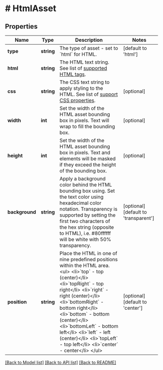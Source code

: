 # # HtmlAsset

## Properties

Name | Type | Description | Notes
------------ | ------------- | ------------- | -------------
**type** | **string** | The type of asset - set to &#x60;html&#x60; for HTML. | [default to 'html']
**html** | **string** | The HTML text string. See list of [supported HTML tags](https://shotstack.gitbook.io/docs/guides/architecting-an-application/html-support#supported-html-tags). |
**css** | **string** | The CSS text string to apply styling to the HTML. See list of  [support CSS properties](https://shotstack.gitbook.io/docs/guides/architecting-an-application/html-support#supported-html-tags). | [optional]
**width** | **int** | Set the width of the HTML asset bounding box in pixels. Text will wrap to fill the bounding box. | [optional]
**height** | **int** | Set the width of the HTML asset bounding box in pixels. Text and elements will be masked if they exceed the  height of the bounding box. | [optional]
**background** | **string** | Apply a background color behind the HTML bounding box using. Set the text color using hexadecimal  color notation. Transparency is supported by setting the first two characters of the hex string  (opposite to HTML), i.e. #80ffffff will be white with 50% transparency. | [optional] [default to 'transparent']
**position** | **string** | Place the HTML in one of nine predefined positions within the HTML area. &lt;ul&gt;   &lt;li&gt;&#x60;top&#x60; - top (center)&lt;/li&gt;   &lt;li&gt;&#x60;topRight&#x60; - top right&lt;/li&gt;   &lt;li&gt;&#x60;right&#x60; - right (center)&lt;/li&gt;   &lt;li&gt;&#x60;bottomRight&#x60; - bottom right&lt;/li&gt;   &lt;li&gt;&#x60;bottom&#x60; - bottom (center)&lt;/li&gt;   &lt;li&gt;&#x60;bottomLeft&#x60; - bottom left&lt;/li&gt;   &lt;li&gt;&#x60;left&#x60; - left (center)&lt;/li&gt;   &lt;li&gt;&#x60;topLeft&#x60; - top left&lt;/li&gt;   &lt;li&gt;&#x60;center&#x60; - center&lt;/li&gt; &lt;/ul&gt; | [optional] [default to 'center']

[[Back to Model list]](../../README.md#models) [[Back to API list]](../../README.md#endpoints) [[Back to README]](../../README.md)
